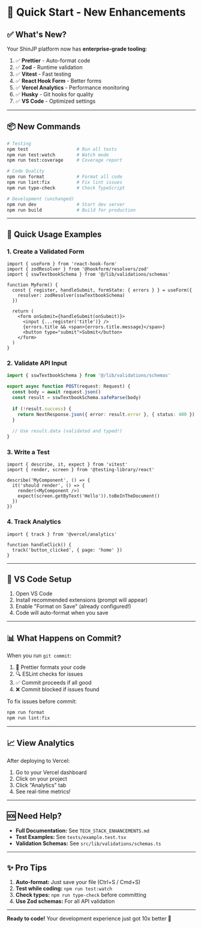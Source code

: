 # 🚀 Quick Start - New Enhancements

## ✅ What's New?

Your ShinJP platform now has **enterprise-grade tooling**:

1. ✅ **Prettier** - Auto-format code
2. ✅ **Zod** - Runtime validation
3. ✅ **Vitest** - Fast testing
4. ✅ **React Hook Form** - Better forms
5. ✅ **Vercel Analytics** - Performance monitoring
6. ✅ **Husky** - Git hooks for quality
7. ✅ **VS Code** - Optimized settings

---

## 📦 New Commands

```bash
# Testing
npm test                  # Run all tests
npm run test:watch        # Watch mode
npm run test:coverage     # Coverage report

# Code Quality
npm run format            # Format all code
npm run lint:fix          # Fix lint issues
npm run type-check        # Check TypeScript

# Development (unchanged)
npm run dev               # Start dev server
npm run build             # Build for production
```

---

## 🎯 Quick Usage Examples

### 1. Create a Validated Form

```tsx
import { useForm } from 'react-hook-form'
import { zodResolver } from '@hookform/resolvers/zod'
import { sswTextbookSchema } from '@/lib/validations/schemas'

function MyForm() {
  const { register, handleSubmit, formState: { errors } } = useForm({
    resolver: zodResolver(sswTextbookSchema)
  })

  return (
    <form onSubmit={handleSubmit(onSubmit)}>
      <input {...register('title')} />
      {errors.title && <span>{errors.title.message}</span>}
      <button type="submit">Submit</button>
    </form>
  )
}
```

### 2. Validate API Input

```ts
import { sswTextbookSchema } from '@/lib/validations/schemas'

export async function POST(request: Request) {
  const body = await request.json()
  const result = sswTextbookSchema.safeParse(body)
  
  if (!result.success) {
    return NextResponse.json({ error: result.error }, { status: 400 })
  }
  
  // Use result.data (validated and typed!)
}
```

### 3. Write a Test

```tsx
import { describe, it, expect } from 'vitest'
import { render, screen } from '@testing-library/react'

describe('MyComponent', () => {
  it('should render', () => {
    render(<MyComponent />)
    expect(screen.getByText('Hello')).toBeInTheDocument()
  })
})
```

### 4. Track Analytics

```tsx
import { track } from '@vercel/analytics'

function handleClick() {
  track('button_clicked', { page: 'home' })
}
```

---

## 🔧 VS Code Setup

1. Open VS Code
2. Install recommended extensions (prompt will appear)
3. Enable "Format on Save" (already configured!)
4. Code will auto-format when you save

---

## 📊 What Happens on Commit?

When you run `git commit`:
1. 🎨 Prettier formats your code
2. 🔍 ESLint checks for issues
3. ✅ Commit proceeds if all good
4. ❌ Commit blocked if issues found

To fix issues before commit:
```bash
npm run format
npm run lint:fix
```

---

## 📈 View Analytics

After deploying to Vercel:
1. Go to your Vercel dashboard
2. Click on your project
3. Click "Analytics" tab
4. See real-time metrics!

---

## 🆘 Need Help?

- **Full Documentation:** See `TECH_STACK_ENHANCEMENTS.md`
- **Test Examples:** See `tests/example.test.tsx`
- **Validation Schemas:** See `src/lib/validations/schemas.ts`

---

## ✨ Pro Tips

1. **Auto-format:** Just save your file (Ctrl+S / Cmd+S)
2. **Test while coding:** `npm run test:watch`
3. **Check types:** `npm run type-check` before committing
4. **Use Zod schemas:** For all API validation

---

**Ready to code!** Your development experience just got 10x better 🚀
